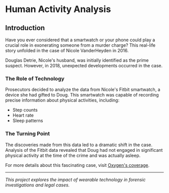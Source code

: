 # Human Activity Analysis

## Introduction

Have you ever considered that a smartwatch or your phone could play a crucial role in exonerating someone from a murder charge? This real-life story unfolded in the case of Nicole VanderHeyden in 2016.

Douglas Detrie, Nicole's husband, was initially identified as the prime suspect. However, in 2018, unexpected developments occurred in the case.

### The Role of Technology

Prosecutors decided to analyze the data from Nicole's Fitbit smartwatch, a device she had gifted to Doug. This smartwatch was capable of recording precise information about physical activities, including:

- Step counts
- Heart rate
- Sleep patterns

### The Turning Point

The discoveries made from this data led to a dramatic shift in the case. Analysis of the Fitbit data revealed that Doug had not engaged in significant physical activity at the time of the crime and was actually asleep.

For more details about this fascinating case, visit [Oxygen's coverage](https://www.oxygen.com).

---

*This project explores the impact of wearable technology in forensic investigations and legal cases.*
